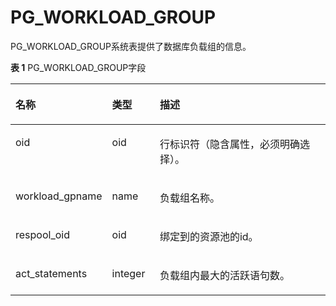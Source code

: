# PG\_WORKLOAD\_GROUP<a name="ZH-CN_TOPIC_0289900064"></a>

PG\_WORKLOAD\_GROUP系统表提供了数据库负载组的信息。

**表 1**  PG\_WORKLOAD\_GROUP字段

<a name="zh-cn_topic_0283136994_zh-cn_topic_0237122330_zh-cn_topic_0059779104_t2f9db447dd184b5c866476d8e26796de"></a>
<table><thead align="left"><tr id="zh-cn_topic_0283136994_zh-cn_topic_0237122330_zh-cn_topic_0059779104_r87d6b4b73a2047608fd73659991770ae"><th class="cellrowborder" valign="top" width="25.39%" id="mcps1.2.4.1.1"><p id="zh-cn_topic_0283136994_zh-cn_topic_0237122330_zh-cn_topic_0059779104_a8738ce8844a94a93b8d77ebede43c9a2"><a name="zh-cn_topic_0283136994_zh-cn_topic_0237122330_zh-cn_topic_0059779104_a8738ce8844a94a93b8d77ebede43c9a2"></a><a name="zh-cn_topic_0283136994_zh-cn_topic_0237122330_zh-cn_topic_0059779104_a8738ce8844a94a93b8d77ebede43c9a2"></a>名称</p>
</th>
<th class="cellrowborder" valign="top" width="15.329999999999998%" id="mcps1.2.4.1.2"><p id="zh-cn_topic_0283136994_zh-cn_topic_0237122330_zh-cn_topic_0059779104_a34bb7db9f8f840fd9aba28d3e3a681ef"><a name="zh-cn_topic_0283136994_zh-cn_topic_0237122330_zh-cn_topic_0059779104_a34bb7db9f8f840fd9aba28d3e3a681ef"></a><a name="zh-cn_topic_0283136994_zh-cn_topic_0237122330_zh-cn_topic_0059779104_a34bb7db9f8f840fd9aba28d3e3a681ef"></a>类型</p>
</th>
<th class="cellrowborder" valign="top" width="59.28%" id="mcps1.2.4.1.3"><p id="zh-cn_topic_0283136994_zh-cn_topic_0237122330_zh-cn_topic_0059779104_ab64dfe0cc90843b49869394f60eab1fc"><a name="zh-cn_topic_0283136994_zh-cn_topic_0237122330_zh-cn_topic_0059779104_ab64dfe0cc90843b49869394f60eab1fc"></a><a name="zh-cn_topic_0283136994_zh-cn_topic_0237122330_zh-cn_topic_0059779104_ab64dfe0cc90843b49869394f60eab1fc"></a>描述</p>
</th>
</tr>
</thead>
<tbody><tr id="zh-cn_topic_0283136994_zh-cn_topic_0237122330_row66864593507"><td class="cellrowborder" valign="top" width="25.39%" headers="mcps1.2.4.1.1 "><p id="zh-cn_topic_0283136994_zh-cn_topic_0237122330_p2686175915012"><a name="zh-cn_topic_0283136994_zh-cn_topic_0237122330_p2686175915012"></a><a name="zh-cn_topic_0283136994_zh-cn_topic_0237122330_p2686175915012"></a>oid</p>
</td>
<td class="cellrowborder" valign="top" width="15.329999999999998%" headers="mcps1.2.4.1.2 "><p id="zh-cn_topic_0283136994_zh-cn_topic_0237122330_p1268675912506"><a name="zh-cn_topic_0283136994_zh-cn_topic_0237122330_p1268675912506"></a><a name="zh-cn_topic_0283136994_zh-cn_topic_0237122330_p1268675912506"></a>oid</p>
</td>
<td class="cellrowborder" valign="top" width="59.28%" headers="mcps1.2.4.1.3 "><p id="zh-cn_topic_0283136994_zh-cn_topic_0237122330_p9687195917508"><a name="zh-cn_topic_0283136994_zh-cn_topic_0237122330_p9687195917508"></a><a name="zh-cn_topic_0283136994_zh-cn_topic_0237122330_p9687195917508"></a>行标识符（隐含属性，必须明确选择）。</p>
</td>
</tr>
<tr id="zh-cn_topic_0283136994_zh-cn_topic_0237122330_zh-cn_topic_0059779104_ra264416a2ea9459eb3b51dd35fd98150"><td class="cellrowborder" valign="top" width="25.39%" headers="mcps1.2.4.1.1 "><p id="zh-cn_topic_0283136994_zh-cn_topic_0237122330_zh-cn_topic_0059779104_a2bf87486120041c3a4271efe55173fc2"><a name="zh-cn_topic_0283136994_zh-cn_topic_0237122330_zh-cn_topic_0059779104_a2bf87486120041c3a4271efe55173fc2"></a><a name="zh-cn_topic_0283136994_zh-cn_topic_0237122330_zh-cn_topic_0059779104_a2bf87486120041c3a4271efe55173fc2"></a>workload_gpname</p>
</td>
<td class="cellrowborder" valign="top" width="15.329999999999998%" headers="mcps1.2.4.1.2 "><p id="zh-cn_topic_0283136994_zh-cn_topic_0237122330_zh-cn_topic_0059779104_afdc8dc2674204f908fb59b11b6b191d6"><a name="zh-cn_topic_0283136994_zh-cn_topic_0237122330_zh-cn_topic_0059779104_afdc8dc2674204f908fb59b11b6b191d6"></a><a name="zh-cn_topic_0283136994_zh-cn_topic_0237122330_zh-cn_topic_0059779104_afdc8dc2674204f908fb59b11b6b191d6"></a>name</p>
</td>
<td class="cellrowborder" valign="top" width="59.28%" headers="mcps1.2.4.1.3 "><p id="zh-cn_topic_0283136994_zh-cn_topic_0237122330_zh-cn_topic_0059779104_ae140c9e4de904c98b075b07b12f8e4e5"><a name="zh-cn_topic_0283136994_zh-cn_topic_0237122330_zh-cn_topic_0059779104_ae140c9e4de904c98b075b07b12f8e4e5"></a><a name="zh-cn_topic_0283136994_zh-cn_topic_0237122330_zh-cn_topic_0059779104_ae140c9e4de904c98b075b07b12f8e4e5"></a>负载组名称。</p>
</td>
</tr>
<tr id="zh-cn_topic_0283136994_zh-cn_topic_0237122330_zh-cn_topic_0059779104_rb2cb45eeebfa45f09d5f65d4e217fcb1"><td class="cellrowborder" valign="top" width="25.39%" headers="mcps1.2.4.1.1 "><p id="zh-cn_topic_0283136994_zh-cn_topic_0237122330_zh-cn_topic_0059779104_a9102ba0658a842068aae47cfe9f8c6c8"><a name="zh-cn_topic_0283136994_zh-cn_topic_0237122330_zh-cn_topic_0059779104_a9102ba0658a842068aae47cfe9f8c6c8"></a><a name="zh-cn_topic_0283136994_zh-cn_topic_0237122330_zh-cn_topic_0059779104_a9102ba0658a842068aae47cfe9f8c6c8"></a>respool_oid</p>
</td>
<td class="cellrowborder" valign="top" width="15.329999999999998%" headers="mcps1.2.4.1.2 "><p id="zh-cn_topic_0283136994_zh-cn_topic_0237122330_zh-cn_topic_0059779104_a58b6c5d2383d483a81648f95e077fcd5"><a name="zh-cn_topic_0283136994_zh-cn_topic_0237122330_zh-cn_topic_0059779104_a58b6c5d2383d483a81648f95e077fcd5"></a><a name="zh-cn_topic_0283136994_zh-cn_topic_0237122330_zh-cn_topic_0059779104_a58b6c5d2383d483a81648f95e077fcd5"></a>oid</p>
</td>
<td class="cellrowborder" valign="top" width="59.28%" headers="mcps1.2.4.1.3 "><p id="zh-cn_topic_0283136994_zh-cn_topic_0237122330_zh-cn_topic_0059779104_ac73ffec88fff45eeb4d197fe709c1b20"><a name="zh-cn_topic_0283136994_zh-cn_topic_0237122330_zh-cn_topic_0059779104_ac73ffec88fff45eeb4d197fe709c1b20"></a><a name="zh-cn_topic_0283136994_zh-cn_topic_0237122330_zh-cn_topic_0059779104_ac73ffec88fff45eeb4d197fe709c1b20"></a>绑定到的资源池的id。</p>
</td>
</tr>
<tr id="zh-cn_topic_0283136994_zh-cn_topic_0237122330_zh-cn_topic_0059779104_r2dd412e98d2e4c95b36e62b059427f02"><td class="cellrowborder" valign="top" width="25.39%" headers="mcps1.2.4.1.1 "><p id="zh-cn_topic_0283136994_zh-cn_topic_0237122330_zh-cn_topic_0059779104_ac9c524915ec045098513bab75917bd90"><a name="zh-cn_topic_0283136994_zh-cn_topic_0237122330_zh-cn_topic_0059779104_ac9c524915ec045098513bab75917bd90"></a><a name="zh-cn_topic_0283136994_zh-cn_topic_0237122330_zh-cn_topic_0059779104_ac9c524915ec045098513bab75917bd90"></a>act_statements</p>
</td>
<td class="cellrowborder" valign="top" width="15.329999999999998%" headers="mcps1.2.4.1.2 "><p id="zh-cn_topic_0283136994_zh-cn_topic_0237122330_zh-cn_topic_0059779104_a3e8db851f45b4dae912e79e4e96e52f1"><a name="zh-cn_topic_0283136994_zh-cn_topic_0237122330_zh-cn_topic_0059779104_a3e8db851f45b4dae912e79e4e96e52f1"></a><a name="zh-cn_topic_0283136994_zh-cn_topic_0237122330_zh-cn_topic_0059779104_a3e8db851f45b4dae912e79e4e96e52f1"></a>integer</p>
</td>
<td class="cellrowborder" valign="top" width="59.28%" headers="mcps1.2.4.1.3 "><p id="zh-cn_topic_0283136994_zh-cn_topic_0237122330_zh-cn_topic_0059779104_a9af2d5896f2e46248cc7ec2cbd476743"><a name="zh-cn_topic_0283136994_zh-cn_topic_0237122330_zh-cn_topic_0059779104_a9af2d5896f2e46248cc7ec2cbd476743"></a><a name="zh-cn_topic_0283136994_zh-cn_topic_0237122330_zh-cn_topic_0059779104_a9af2d5896f2e46248cc7ec2cbd476743"></a>负载组内最大的活跃语句数。</p>
</td>
</tr>
</tbody>
</table>

